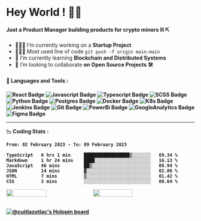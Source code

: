 <h1 align="left"> Hey World ! 🤙🏽 
 <br/>
<!-- <img align="right" width="410px "alt="img" src="https://github.com/cuitlazotlac/cuitlazotlac/blob/main/what-is-ethereum.png" /> -->
<!-- <h5 align="left">I'm a Product Manager working on blockchain infrastructure ⛓ and a proud member of the <a href="https://techqueria.org/" target="_blank"> LatinX Tech Community <img width="35px "alt="img" src="logo-techqueria.png" /></a></h5>
 -->
 <h4 align="left">Just a Product Manager building products for crypto miners ⛓ ⛏ </h4>
 
<!-- <h4> 📮 Drop me a line ! </h4>

[![LinkedIn Badge](https://img.shields.io/badge/LinkedIn-CD96FE?style=for-the-badge&logo=linkedin&logoColor=black)](https://www.behance.net/cuitlazotlac) 
[![Email Badge](https://img.shields.io/badge/Mail-9F87E6?style=for-the-badge&logo=gmail&logoColor=black)](mailto:heyhayssem@gmail.com)
[![CodePen Badge](https://img.shields.io/badge/Codepen-A3A4FD?style=for-the-badge&logo=codepen&logoColor=black)](https://codepen.io/cuitlazotlac)
[![Dribble Badge](https://img.shields.io/badge/Dribbble-87A2E6?style=for-the-badge&logo=Dribbble&logoColor=black)](https://dribbble.com/cuitlazotlac)
[![Resume Badge](https://img.shields.io/badge/My%20Resume-96CEFE?style=for-the-badge&logo=LibreOffice&logoColor=black)](https://drive.google.com/file/d/1XqK292myheQ53gTAYmz20vpO4cv5Q7Fq/view?usp=sharing) -->

- 👷🏽‍♂️  I’m currently working on a **Startup Project**
- 👨🏽‍💻  Most used line of code `git push -f origin main:main`
- 🌱  I’m currently learning **Blockchain and Distributed Systems**
- 🔭  I’m looking to collaborate **on Open Source Projects 🛠**
 
<h4> 🦥 Languages and Tools :<h4> 

 <!--  PRODUCT DEVELOPMENT RELATED  -->
<!-- ![HTML Badge](https://img.shields.io/badge/HTML5-3C434D?style=for-the-badge&logo=html5&logoColor=#3C434D) -->
<!-- ![CSS Badge](https://img.shields.io/badge/CSS3-3C434D?style=for-the-badge&logo=css3&logoColor=#2662E9) -->
<!-- ![NPM Badge](https://img.shields.io/badge/npm-3C434D?style=for-the-badge&logo=npm&logoColor=white) -->
![React Badge](https://img.shields.io/badge/React-3C434D?style=for-the-badge&logo=react&logoColor=#61DAFB)
![Javascript Badge](https://img.shields.io/badge/JavaScript-3C434D?style=for-the-badge&logo=javascript&logoColor=#EFD819)
![Typescript Badge](https://img.shields.io/badge/TypeScript-3C434D?style=for-the-badge&logo=typescript&logoColor=#2D79C7)
![SCSS Badge](https://img.shields.io/badge/Sass-3C434D?style=for-the-badge&logo=sass&logoColor=#CE679B)
![Python Badge](https://img.shields.io/badge/Python-3C434D?style=for-the-badge&logo=python&logoColor=#326B9A)
![Postgres Badge](https://img.shields.io/badge/PostgreSQL-3C434D?style=for-the-badge&logo=postgresql&logoColor=#326790)
![Docker Badge](https://img.shields.io/badge/Docker-3C434D?style=for-the-badge&logo=docker&logoColor=#2596EC)
![K8s Badge](https://img.shields.io/badge/kubernetes-3C434D.svg?&style=for-the-badge&logo=kubernetes&logoColor=#316DE4)
![Jenkins Badge](https://img.shields.io/badge/Jenkins-3C434D?style=for-the-badge&logo=Jenkins&logoColor=#F76936)
![Git Badge](https://img.shields.io/badge/Git-3C434D?style=for-the-badge&logo=git&logoColor=#F0512F)
![PowerBi Badge](https://img.shields.io/badge/Power%20Bi-3C434D?style=for-the-badge&logo=Power%20BI&logoColor=#F3C911)
![GoogleAnalytics Badge](https://img.shields.io/badge/Google%20Analytics-3C434D?style=for-the-badge&logo=google%20analytics&logoColor=#FAAB00)
![Figma Badge](https://img.shields.io/badge/Figma-3C434D?style=for-the-badge&logo=figma&logoColor=#A15AFE)
<!--  ![Matomo Badge](https://img.shields.io/badge/Matomo-3C434D?style=for-the-badge&logo=Matomo&logoColor=#2E51A1) -->
<!-- ![AdobeAi Badge](https://img.shields.io/badge/Adobe%20Illustrator-FF9A00?style=for-the-badge&logo=adobe%20illustrator&logoColor=white) -->
<!-- ![InVision Badge](https://img.shields.io/badge/InVision-FF3366?style=for-the-badge&logo=InVision&logoColor=white) -->


---
<!-- <h4> 👨🏽‍💻  My Workspace :</h4>

![Apple Badge](https://img.shields.io/badge/Apple-MacBook_Pro_M1_2020-CD96FE?style=for-the-badge&logo=apple&logoColor=white)
![VSCode Badge](https://img.shields.io/badge/Visual_Studio_Code-9F87E6?style=for-the-badge&logo=visual%20studio%20code&logoColor=#44B0F4)
![Atom Badge](https://img.shields.io/badge/Atom-A3A4FD?style=for-the-badge&logo=Atom&logoColor=#1AAB76)
![UberEats Badge](https://img.shields.io/badge/Uber_Eats-87A2E6?style=for-the-badge&logo=uber-eats&logoColor=#00BF32) -->

<!-- !<h4> 🎧  Spotify Playing : </h4> -->
<!-- !<img src="https://novatorem-cuitlazotlac.vercel.app/api/spotify" alt="cuitlazotlac_spotify" width="350"></img> -->

<!-- ---  -->

📉 Coding Stats :
<!--START_SECTION:waka-->

```text
From: 02 February 2023 - To: 09 February 2023

TypeScript   6 hrs 1 min     █████████████████▒░░░░░░░   69.34 %
Markdown     1 hr 24 mins    ████░░░░░░░░░░░░░░░░░░░░░   16.13 %
JavaScript   46 mins         ██▒░░░░░░░░░░░░░░░░░░░░░░   08.94 %
JSON         14 mins         ▓░░░░░░░░░░░░░░░░░░░░░░░░   02.86 %
HTML         7 mins          ▒░░░░░░░░░░░░░░░░░░░░░░░░   01.42 %
CSS          3 mins          ░░░░░░░░░░░░░░░░░░░░░░░░░   00.64 %
```

<!--END_SECTION:waka-->

<!-- 
<details>
<summary>🐙 GitHub Stats : </summary>
  <img alt="GitHub Stats" src="https://github-readme-stats-cuitlazotlac.vercel.app/api?username=cuitlazotlac&show_icons=true&theme=tokyonight&hide_border=true" />
</details>
<details>
<summary>👾 Most Used Languages : </summary>
<img alt="Top Languages" src="https://github-readme-stats-cuitlazotlac.vercel.app/api/top-langs/?username=cuitlazotlac&show_icons=true&theme=tokyonight&hide_border=true" />
</details> -->


<div style="display: flex; flex-direction: row;">

<img width="46%" src="https://github-readme-stats.vercel.app/api?username=cuitlazotlac&theme=gotham&hide_border=false&include_all_commits=false&count_private=false" />

<img width="46%" src="https://github-readme-streak-stats.herokuapp.com/?user=cuitlazotlac&theme=gotham&hide_border=false" />

</div>
<br/>
 
[![@cuitlazotlac's Holopin board](https://holopin.me/cuitlazotlac)](https://holopin.io/@cuitlazotlac)
